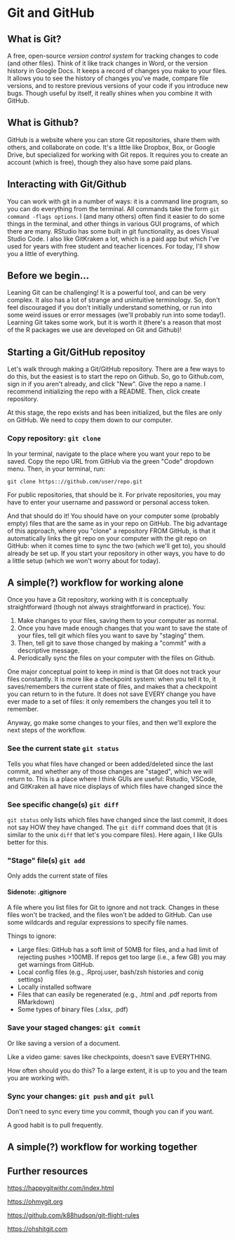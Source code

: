 # Git and GitHub

## What is Git?

A free, open-source *version control system* for tracking changes to code (and other files). Think of it like track changes in Word, or the version history in Google Docs. It keeps a record of changes you make to your files. It allows you to see the history of changes you've made, compare file versions, and to restore previous versions of your code if you introduce new bugs. Though useful by itself, it really shines when you combine it with GitHub.

## What is Github?

GitHub is a website where you can store Git repositories, share them with others, and collaborate on code. It's a little like Dropbox, Box, or Google Drive, but specialized for working with Git repos. It requires you to create an account (which is free), though they also have some paid plans. 

## Interacting with Git/Github

You can work with git in a number of ways: it is a command line program, so you can do everything from the terminal. All commands take the form `git command -flags options`. I (and many others) often find it easier to do some things in the terminal, and other things in various GUI programs, of which there are many. RStudio has some built in git functionality, as does Visual Studio Code. I also like GitKraken a lot, which is a paid app but which I've used for years with free student and teacher licences. For today, I'll show you a little of everything. 

## Before we begin...

Leaning Git can be challenging! It is a powerful tool, and can be very complex. It also has a lot of strange and unintuitive terminology. So, don't feel discouraged if you don't initially understand something, or run into some weird issues or error messages (we'll probably run into some today!). Learning Git takes some work, but it is worth it (there's a reason that most of the R packages we use are developed on Git and Github)!

## Starting a Git/GitHub repositoy

Let's walk through making a Git/GitHub repository. There are a few ways to do this, but the easiest is to start the repo on Github. So, go to Github.com, sign in if you aren't already, and click "New". Give the repo a name. I recommend initializing the repo with a README. Then, click create repository. 

At this stage, the repo exists and has been initialized, but the files are only on GitHub. We need to copy them down to our computer.

### Copy repository: `git clone`

In your terminal, navigate to the place where you want your repo to be saved. Copy the repo URL from GitHub via the green "Code" dropdown menu. Then, in your terminal, run:

`git clone https:://github.com/user/repo.git`

For public repositories, that should be it. For private repositories, you may have to enter your username and password or personal access token.

And that should do it! You should have on your computer some (probably empty) files that are the same as in your repo on GitHub. The big advantage of this approach, where you "clone" a repository FROM GitHub, is that it automatically links the git repo on your computer with the git repo on GitHub: when it comes time to sync the two (which we'll get to), you should already be set up. If you start your repository in other ways, you have to do a little setup (which we won't worry about for today). 

## A simple(?) workflow for working alone

Once you have a Git repository, working with it is conceptually straightforward (though not always straightforward in practice). You:

1. Make changes to your files, saving them to your computer as normal. 
2. Once you have made enough changes that you want to save the state of your files, tell git which files you want to save by "staging" them.
3. Then, tell git to save those changed by making a "commit" with a descriptive message. 
4. Periodically sync the files on your computer with the files on Github. 

One major conceptual point to keep in mind is that Git does not track your files constantly. It is more like a checkpoint system: when you tell it to, it saves/remembers the current state of files, and makes that a checkpoint you can return to in the future. It does not save EVERY change you have ever made to a set of files: it only remembers the changes you tell it to remember.

Anyway, go make some changes to your files, and then we'll explore the next steps of the workflow.

### See the current state `git status`

Tells you what files have changed or been added/deleted since the last commit, and whether any of those changes are "staged", which we will return to. This is a place where I think GUIs are useful: Rstudio, VSCode, and GitKraken all have nice displays of which files have changed since the 

### See specific change(s) `git diff`

`git status` only lists which files have changed since the last commit, it does not say HOW they have changed. The `git diff` command does that (it is similar to the unix `diff` that let's you compare files). Here again, I like GUIs better for this.

### "Stage" file(s) `git add`

Only adds the current state of files

#### Sidenote: .gitignore

A file where you list files for Git to ignore and not track. Changes in these files won't be tracked, and the files won't be added to GitHub. Can use some wildcards and regular expressions to specify file names. 

Things to ignore:
* Large files: GitHub has a soft limit of 50MB for files, and a had limit of rejecting pushes >100MB. If repos get too large (i.e., a few GB) you may get warnings from GitHub.
* Local config files (e.g., .Rproj.user, bash/zsh histories and conig settings)
* Locally installed software
* Files that can easily be regenerated (e.g., .html and .pdf reports from RMarkdown)
* Some types of binary files (.xlsx, .pdf)

### Save your staged changes: `git commit`

Or like saving a version of a document. 

Like a video game: saves like checkpoints, doesn't save EVERYTHING. 


How often should you do this? To a large extent, it is up to you and the team you are working with. 

### Sync your changes: `git push` and `git pull`

Don't need to sync every time you commit, though you can if you want. 

A good habit is to pull frequently. 

## A simple(?) workflow for working together



## Further resources

https://happygitwithr.com/index.html

https://ohmygit.org

https://github.com/k88hudson/git-flight-rules

https://ohshitgit.com
